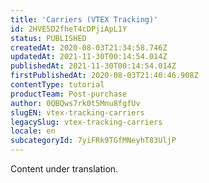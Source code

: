 ```yaml
---
title: 'Carriers (VTEX Tracking)'
id: 2HVE5D2fheT4cDPjiApL1Y
status: PUBLISHED
createdAt: 2020-08-03T21:34:58.746Z
updatedAt: 2021-11-30T00:14:54.014Z
publishedAt: 2021-11-30T00:14:54.014Z
firstPublishedAt: 2020-08-03T21:40:46.908Z
contentType: tutorial
productTeam: Post-purchase
author: 0QBQws7rk0t5Mnu8fgfUv
slugEN: vtex-tracking-carriers
legacySlug: vtex-tracking-carriers
locale: en
subcategoryId: 7yiFRk9TGfMNeyhT83UljP
---
```


<div class="alert alert-warning" role="alert">Content under translation.</div>
